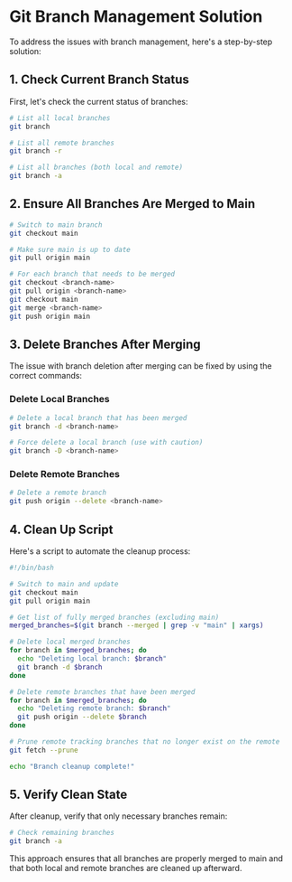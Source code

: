 
# Git Branch Management Solution

To address the issues with branch management, here's a step-by-step solution:

## 1. Check Current Branch Status

First, let's check the current status of branches:

```bash
# List all local branches
git branch

# List all remote branches
git branch -r

# List all branches (both local and remote)
git branch -a
```

## 2. Ensure All Branches Are Merged to Main

```bash
# Switch to main branch
git checkout main

# Make sure main is up to date
git pull origin main

# For each branch that needs to be merged
git checkout <branch-name>
git pull origin <branch-name>
git checkout main
git merge <branch-name>
git push origin main
```

## 3. Delete Branches After Merging

The issue with branch deletion after merging can be fixed by using the correct commands:

### Delete Local Branches

```bash
# Delete a local branch that has been merged
git branch -d <branch-name>

# Force delete a local branch (use with caution)
git branch -D <branch-name>
```

### Delete Remote Branches

```bash
# Delete a remote branch
git push origin --delete <branch-name>
```

## 4. Clean Up Script

Here's a script to automate the cleanup process:

```bash
#!/bin/bash

# Switch to main and update
git checkout main
git pull origin main

# Get list of fully merged branches (excluding main)
merged_branches=$(git branch --merged | grep -v "main" | xargs)

# Delete local merged branches
for branch in $merged_branches; do
  echo "Deleting local branch: $branch"
  git branch -d $branch
done

# Delete remote branches that have been merged
for branch in $merged_branches; do
  echo "Deleting remote branch: $branch"
  git push origin --delete $branch
done

# Prune remote tracking branches that no longer exist on the remote
git fetch --prune

echo "Branch cleanup complete!"
```

## 5. Verify Clean State

After cleanup, verify that only necessary branches remain:

```bash
# Check remaining branches
git branch -a
```

This approach ensures that all branches are properly merged to main and that both local and remote branches are cleaned up afterward.
